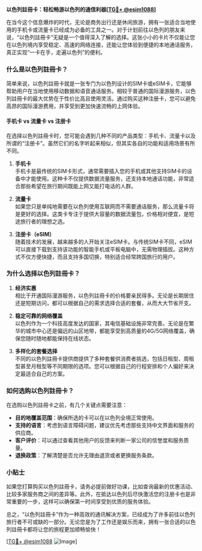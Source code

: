**以色列註冊卡：轻松畅游以色列的通信利器[[TG💪+ @esim1088](https://t.me/s/esim1088)]**

在当今这个信息爆炸的时代，无论是商务出行还是休闲旅游，拥有一张适合当地使用的手机卡或流量卡已经成为必备的工具之一。对于计划前往以色列的朋友来说，“以色列註冊卡”无疑是一个值得深入了解的选择。这张小小的卡片不仅能让您在以色列境内享受稳定、高速的网络连接，还能让您体验到便捷的本地通话服务，真正实现“一卡在手，走遍以色列”的便利。

### 什么是以色列註冊卡？

简单来说，以色列註冊卡就是一张专门为以色列设计的SIM卡或eSIM卡，它能够帮助用户在当地使用移动数据和语音通话服务。相较于普通的国际漫游服务，以色列註冊卡的最大优势在于性价比高且使用灵活。通过购买这种注册卡，您可以避免高昂的国际漫游费用，并享受到更加快速流畅的上网体验。

#### 手机卡 vs 流量卡 vs 注册卡

在选择以色列註冊卡时，您可能会遇到几种不同的产品类型：手机卡、流量卡以及所谓的“注册卡”。虽然它们的名字听起来相似，但其实各自的功能和适用场景有所不同。

1. **手机卡**  
   手机卡是最传统的SIM卡形式，通常需要插入您的手机或其他支持SIM卡的设备中才能使用。这种卡不仅提供数据流量服务，还支持本地通话功能，非常适合那些希望在旅行期间既能上网又能打电话的人群。

2. **流量卡**  
   如果您只是单纯地需要在以色列使用互联网而不需要通话服务，那么流量卡将是更好的选择。这类卡专注于提供大容量的数据流量包，价格相对便宜，是短途旅行者的理想之选。

3. **注册卡（eSIM）**  
   随着技术的发展，越来越多的人开始关注eSIM卡。与传统SIM卡不同，eSIM可以直接下载到支持该功能的智能手机或平板电脑中，无需物理插拔。这种方式不仅方便快捷，而且支持多国切换，特别适合经常跨国旅行的用户。

### 为什么选择以色列註冊卡？

1. **经济实惠**  
   相比于开通国际漫游服务，以色列註冊卡的价格要亲民得多。无论是长期居住还是短期访问，都可以根据自己的需求选择合适的套餐，从而大大节省开支。

2. **稳定可靠的网络覆盖**  
   以色列作为一个科技高度发达的国家，其电信基础设施非常完善。无论是在繁华的城市中心还是偏远的山区地带，都能享受到高质量的4G/5G网络覆盖，确保您随时随地都能保持在线状态。

3. **多样化的套餐选择**  
   不同的以色列註冊卡提供商提供了多种套餐供消费者挑选，包括日租型、周租型甚至月租型等不同期限的选项。您可以根据自己的行程安排和个人偏好来决定最适合自己的方案。

### 如何选购以色列註冊卡？

在选购以色列註冊卡之前，有几个关键点需要注意：

- **目的地覆盖范围**：确保所选的卡可以在以色列全境正常使用。
- **支持的语言**：考虑到语言障碍问题，建议优先考虑那些支持中文界面和服务的供应商。
- **客户评价**：可以通过查看其他用户的反馈来判断一家公司的信誉度和服务质量。
- **退换政策**：了解清楚是否允许无理由退货或者更换服务条款。

### 小贴士

如果您打算购买以色列註冊卡，请务必提前做好功课，比如查询最新的优惠活动、比较多家服务商之间的差异等。此外，在抵达以色列后尽快激活您的注册卡也是非常重要的一步，这样可以确保第一时间享受到优质的服务体验。

总之，“以色列註冊卡”作为一种高效的通讯解决方案，已经成为了许多前往以色列旅行者不可或缺的一部分。无论您是为了工作还是娱乐而来，拥有一张合适的以色列註冊卡都将让您的旅程更加顺畅愉快！

[[TG💪+ @esim1088](https://t.me/s/esim1088) ![Image](https://i.postimg.cc/4NQfJmqS/Snipaste-2025-05-13-00-14-12.png)]